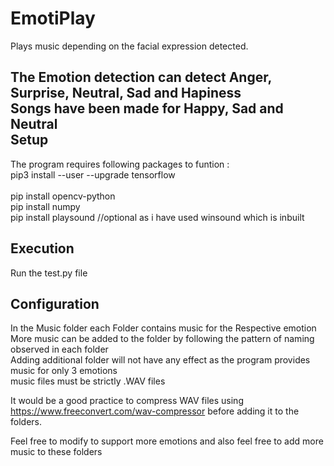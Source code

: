 # EmotiPlay
Plays music depending on the facial expression detected.<br/>

The Emotion detection can detect Anger, Surprise, Neutral, Sad and Hapiness<br/>
Songs have been made for Happy, Sad and Neutral<br/>
Setup
-----------
The program requires following packages to funtion :                                                                                                                               
pip3 install --user --upgrade tensorflow<br/><br/>
pip install opencv-python<br/>
pip install numpy<br/>
pip install playsound     //optional as i have used winsound which is inbuilt<br/>

Execution
----------------
Run the test.py file

Configuration
--------------------
In the Music folder each Folder contains music for the Respective emotion<br/>
More music can be added to the folder by following the pattern of naming observed in each folder<br/>
Adding additional folder will not have any effect as the program provides music for only 3 emotions<br/>
music files must be strictly .WAV files<br/>

It would be a good practice to compress WAV files using https://www.freeconvert.com/wav-compressor before adding it to the folders. <br/>

Feel free to modify to support more emotions and also feel free to add more music to these folders <br/>
